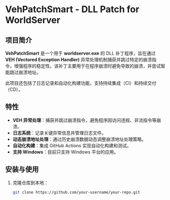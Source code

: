 # VehPatchSmart - DLL Patch for WorldServer

## 项目简介

**VehPatchSmart** 是一个用于 **worldserver.exe** 的 DLL 补丁程序，旨在通过 **VEH (Vectored Exception Handler)** 异常处理机制捕获并跳过特定的崩溃指令，增强程序的稳定性。该补丁主要用于在程序崩溃时避免导致的崩溃，并尝试智能跳过崩溃地址。

此项目还包括了日志记录和自动化构建功能，支持持续集成（CI）和持续交付（CD）。

## 特性

- **VEH 异常处理**：捕获并跳过崩溃指令，避免程序因访问违规、非法指令等崩溃。
- **日志系统**：记录关键异常信息并管理日志文件。
- **动态崩溃地址处理**：通过历史崩溃数据动态调整崩溃地址处理策略。
- **自动化构建**：集成 GitHub Actions 实现自动化构建和测试。
- **支持 Windows**：目前只支持 Windows 平台的应用。

## 安装与使用

1. 克隆仓库到本地：
   ```bash
   git clone https://github.com/your-username/your-repo.git
